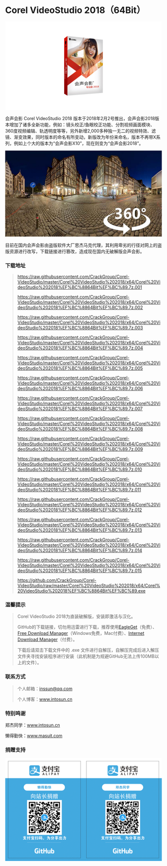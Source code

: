 # Corel VideoStudio 2018（64Bit）

![](https://github.com/CrackGroup/Corel-VideoStudio/blob/img/img02.jpg?raw=true)

会声会影 Corel VideoStudio 2018 版本于2018年2月2号推出，会声会影2018版本增加了诸多全新功能，例如：镜头校正/鱼眼校正功能、分割视频画面模块、360度视频编辑、轨透明度等等，另外新增2,000多种独一无二的视频特效、滤镜、渐变效果，同时版本的命名有所变动，新版改为年份来命名，版本不再带X系列，例如上个大的版本为“会声会影X10”，现在则变为“会声会影2018”。

![](https://github.com/CrackGroup/Corel-VideoStudio/blob/img/img03.jpg?raw=true)

目前在国内会声会影由盗版软件大厂思杰马克代理，其利用卑劣的行径对网上的盗版资源进行改写，下载链接进行篡改，造成现在国内无破解版会声会影。

### 下载地址

> https://raw.githubusercontent.com/CrackGroup/Corel-VideoStudio/master/Corel%20VideoStudio%202018/x64/Corel%20VideoStudio%202018%EF%BC%8864Bit%EF%BC%89.7z.001
>
> https://raw.githubusercontent.com/CrackGroup/Corel-VideoStudio/master/Corel%20VideoStudio%202018/x64/Corel%20VideoStudio%202018%EF%BC%8864Bit%EF%BC%89.7z.002
>
> https://raw.githubusercontent.com/CrackGroup/Corel-VideoStudio/master/Corel%20VideoStudio%202018/x64/Corel%20VideoStudio%202018%EF%BC%8864Bit%EF%BC%89.7z.003
>
> https://raw.githubusercontent.com/CrackGroup/Corel-VideoStudio/master/Corel%20VideoStudio%202018/x64/Corel%20VideoStudio%202018%EF%BC%8864Bit%EF%BC%89.7z.004
>
> https://raw.githubusercontent.com/CrackGroup/Corel-VideoStudio/master/Corel%20VideoStudio%202018/x64/Corel%20VideoStudio%202018%EF%BC%8864Bit%EF%BC%89.7z.005
>
> https://raw.githubusercontent.com/CrackGroup/Corel-VideoStudio/master/Corel%20VideoStudio%202018/x64/Corel%20VideoStudio%202018%EF%BC%8864Bit%EF%BC%89.7z.006
>
> https://raw.githubusercontent.com/CrackGroup/Corel-VideoStudio/master/Corel%20VideoStudio%202018/x64/Corel%20VideoStudio%202018%EF%BC%8864Bit%EF%BC%89.7z.007
>
> https://raw.githubusercontent.com/CrackGroup/Corel-VideoStudio/master/Corel%20VideoStudio%202018/x64/Corel%20VideoStudio%202018%EF%BC%8864Bit%EF%BC%89.7z.008
>
> https://raw.githubusercontent.com/CrackGroup/Corel-VideoStudio/master/Corel%20VideoStudio%202018/x64/Corel%20VideoStudio%202018%EF%BC%8864Bit%EF%BC%89.7z.009
>
> https://raw.githubusercontent.com/CrackGroup/Corel-VideoStudio/master/Corel%20VideoStudio%202018/x64/Corel%20VideoStudio%202018%EF%BC%8864Bit%EF%BC%89.7z.010
>
> https://raw.githubusercontent.com/CrackGroup/Corel-VideoStudio/master/Corel%20VideoStudio%202018/x64/Corel%20VideoStudio%202018%EF%BC%8864Bit%EF%BC%89.7z.011
>
> https://raw.githubusercontent.com/CrackGroup/Corel-VideoStudio/master/Corel%20VideoStudio%202018/x64/Corel%20VideoStudio%202018%EF%BC%8864Bit%EF%BC%89.7z.012
>
> https://raw.githubusercontent.com/CrackGroup/Corel-VideoStudio/master/Corel%20VideoStudio%202018/x64/Corel%20VideoStudio%202018%EF%BC%8864Bit%EF%BC%89.7z.013
>
> https://raw.githubusercontent.com/CrackGroup/Corel-VideoStudio/master/Corel%20VideoStudio%202018/x64/Corel%20VideoStudio%202018%EF%BC%8864Bit%EF%BC%89.7z.014
>
> https://raw.githubusercontent.com/CrackGroup/Corel-VideoStudio/master/Corel%20VideoStudio%202018/x64/Corel%20VideoStudio%202018%EF%BC%8864Bit%EF%BC%89.7z.015
>
> https://github.com/CrackGroup/Corel-VideoStudio/raw/master/Corel%20VideoStudio%202018/x64/Corel%20VideoStudio%202018%EF%BC%8864Bit%EF%BC%89.exe

### 温馨提示

> Corel VideoStudio 2018为直装破解版，安装即激活与汉化。
>
> GitHub的下载链接，切勿用迅雷进行下载，推荐使用[EagleGet](http://www.eagleget.com/)（免费）、[Free Download Manager](https://www.freedownloadmanager.org/)（Windows免费，Mac付费）、[Internet Download Manager](http://www.internetdownloadmanager.com/)（付费）。
>
> 下载后请双击下载文件中的 .exe 文件进行自解压，自解压完成后进入解压文件夹寻找安装程序进行安装（此机制是为规避GitHub无法上传100MB以上的文件）。

### 联系方式

> 个人邮箱：inssun@qq.com
>
> 个人博客：www.intosun.cn

### 特别鸣谢

郑杰同学：www.intosun.cn

懒得勤快：www.masuit.com

### 捐赠支持

![](https://github.com/CrackGroup/Corel-VideoStudio/blob/img/%E7%AB%99%E9%95%BF%E6%8D%90%E8%B5%A0%EF%BC%88%E6%94%AF%E4%BB%98%E5%AE%9D%EF%BC%89.png?raw=true)